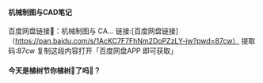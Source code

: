 #### 机械制图与CAD笔记

    

百度网盘链接🔗：机械制图与 CA…
链接:[百度网盘链接]（https://pan.baidu.com/s/1AcKC7F7FhNm2DoPZzLY-jw?pwd=87cw）
提取码:87cw
复制这段内容打开「百度网盘APP 即可获取」

#### 今天是植树节你植树🌳了吗🤔？
